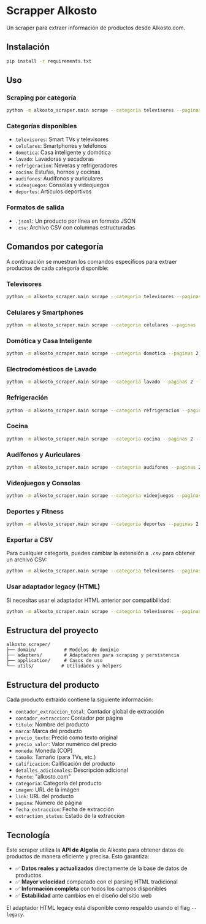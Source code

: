 # Scrapper Alkosto

Un scraper para extraer información de productos desde Alkosto.com.

## Instalación

```bash
pip install -r requirements.txt
```

## Uso

### Scraping por categoría

```bash
python -m alkosto_scraper.main scrape --categoria televisores --paginas 5 --output data/televisores.jsonl
```

### Categorías disponibles

- `televisores`: Smart TVs y televisores
- `celulares`: Smartphones y teléfonos
- `domotica`: Casa inteligente y domótica
- `lavado`: Lavadoras y secadoras
- `refrigeracion`: Neveras y refrigeradores
- `cocina`: Estufas, hornos y cocinas
- `audifonos`: Audífonos y auriculares
- `videojuegos`: Consolas y videojuegos
- `deportes`: Artículos deportivos

### Formatos de salida

- `.jsonl`: Un producto por línea en formato JSON
- `.csv`: Archivo CSV con columnas estructuradas

## Comandos por categoría

A continuación se muestran los comandos específicos para extraer productos de cada categoría disponible:

### Televisores
```bash
python -m alkosto_scraper.main scrape --categoria televisores --paginas 3 --output data/televisores.jsonl
```

### Celulares y Smartphones
```bash
python -m alkosto_scraper.main scrape --categoria celulares --paginas  --output data/celulares.jsonl
```

### Domótica y Casa Inteligente
```bash
python -m alkosto_scraper.main scrape --categoria domotica --paginas 2 --output data/domotica.jsonl
```

### Electrodomésticos de Lavado
```bash
python -m alkosto_scraper.main scrape --categoria lavado --paginas 2 --output data/lavado.jsonl
```

### Refrigeración
```bash
python -m alkosto_scraper.main scrape --categoria refrigeracion --paginas 2 --output data/refrigeracion.jsonl
```

### Cocina
```bash
python -m alkosto_scraper.main scrape --categoria cocina --paginas 2 --output data/cocina.jsonl
```

### Audífonos y Auriculares
```bash
python -m alkosto_scraper.main scrape --categoria audifonos --paginas 2 --output data/audifonos.jsonl
```

### Videojuegos y Consolas
```bash
python -m alkosto_scraper.main scrape --categoria videojuegos --paginas 2 --output data/videojuegos.jsonl
```

### Deportes y Fitness
```bash
python -m alkosto_scraper.main scrape --categoria deportes --paginas 2 --output data/deportes.jsonl
```

### Exportar a CSV
Para cualquier categoría, puedes cambiar la extensión a `.csv` para obtener un archivo CSV:
```bash
python -m alkosto_scraper.main scrape --categoria televisores --paginas 2 --output data/televisores.csv
```

### Usar adaptador legacy (HTML)
Si necesitas usar el adaptador HTML anterior por compatibilidad:
```bash
python -m alkosto_scraper.main scrape --categoria televisores --paginas 1 --output data/televisores.jsonl --legacy
```

## Estructura del proyecto

```
alkosto_scraper/
├── domain/          # Modelos de dominio
├── adapters/        # Adaptadores para scraping y persistencia
├── application/     # Casos de uso
└── utils/          # Utilidades y helpers
```

## Estructura del producto

Cada producto extraído contiene la siguiente información:

- `contador_extraccion_total`: Contador global de extracción
- `contador_extraccion`: Contador por página
- `titulo`: Nombre del producto
- `marca`: Marca del producto
- `precio_texto`: Precio como texto original
- `precio_valor`: Valor numérico del precio
- `moneda`: Moneda (COP)
- `tamaño`: Tamaño (para TVs, etc.)
- `calificacion`: Calificación del producto
- `detalles_adicionales`: Descripción adicional
- `fuente`: "alkosto.com"
- `categoria`: Categoría del producto
- `imagen`: URL de la imagen
- `link`: URL del producto
- `pagina`: Número de página
- `fecha_extraccion`: Fecha de extracción
- `extraction_status`: Estado de la extracción

## Tecnología

Este scraper utiliza la **API de Algolia** de Alkosto para obtener datos de productos de manera eficiente y precisa. Esto garantiza:

- ✅ **Datos reales y actualizados** directamente de la base de datos de productos
- ✅ **Mayor velocidad** comparado con el parsing HTML tradicional  
- ✅ **Información completa** con todos los campos disponibles
- ✅ **Estabilidad** ante cambios en el diseño del sitio web

El adaptador HTML legacy está disponible como respaldo usando el flag `--legacy`.